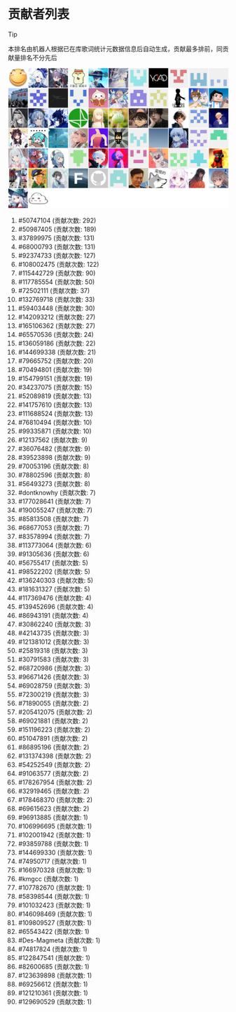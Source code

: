 # 贡献者列表

> [!TIP]
> 本排名由机器人根据已在库歌词统计元数据信息后自动生成，贡献最多排前，同贡献量排名不分先后

![贡献者头像画廊](./CONTRIBUTORS.svg)

1. #50747104 (贡献次数: 292)
2. #50987405 (贡献次数: 189)
3. #37899975 (贡献次数: 131)
4. #68000793 (贡献次数: 131)
5. #92374733 (贡献次数: 127)
6. #108002475 (贡献次数: 122)
7. #115442729 (贡献次数: 90)
8. #117785554 (贡献次数: 50)
9. #72502111 (贡献次数: 37)
10. #132769718 (贡献次数: 33)
11. #59403448 (贡献次数: 30)
12. #142093212 (贡献次数: 27)
13. #165106362 (贡献次数: 27)
14. #65570536 (贡献次数: 24)
15. #136059186 (贡献次数: 22)
16. #144699338 (贡献次数: 21)
17. #79665752 (贡献次数: 20)
18. #70494801 (贡献次数: 19)
19. #154799151 (贡献次数: 19)
20. #34237075 (贡献次数: 15)
21. #52089819 (贡献次数: 13)
22. #141757610 (贡献次数: 13)
23. #111688524 (贡献次数: 13)
24. #76810494 (贡献次数: 10)
25. #99335871 (贡献次数: 10)
26. #12137562 (贡献次数: 9)
27. #36076482 (贡献次数: 9)
28. #39523898 (贡献次数: 9)
29. #70053196 (贡献次数: 8)
30. #78802596 (贡献次数: 8)
31. #56493273 (贡献次数: 8)
32. #dontknowhy (贡献次数: 7)
33. #177028641 (贡献次数: 7)
34. #190055247 (贡献次数: 7)
35. #85813508 (贡献次数: 7)
36. #68677053 (贡献次数: 7)
37. #83578994 (贡献次数: 7)
38. #113773064 (贡献次数: 6)
39. #91305636 (贡献次数: 6)
40. #56755417 (贡献次数: 5)
41. #98522202 (贡献次数: 5)
42. #136240303 (贡献次数: 5)
43. #181631327 (贡献次数: 5)
44. #117369476 (贡献次数: 4)
45. #139452696 (贡献次数: 4)
46. #86943191 (贡献次数: 4)
47. #30862240 (贡献次数: 3)
48. #42143735 (贡献次数: 3)
49. #121381012 (贡献次数: 3)
50. #25819318 (贡献次数: 3)
51. #30791583 (贡献次数: 3)
52. #68720986 (贡献次数: 3)
53. #96671426 (贡献次数: 3)
54. #69028759 (贡献次数: 3)
55. #72300219 (贡献次数: 3)
56. #71890055 (贡献次数: 2)
57. #205412075 (贡献次数: 2)
58. #69021881 (贡献次数: 2)
59. #151196223 (贡献次数: 2)
60. #51047891 (贡献次数: 2)
61. #86895196 (贡献次数: 2)
62. #131374398 (贡献次数: 2)
63. #54252549 (贡献次数: 2)
64. #91063577 (贡献次数: 2)
65. #178267954 (贡献次数: 2)
66. #32919465 (贡献次数: 2)
67. #178468370 (贡献次数: 2)
68. #69615623 (贡献次数: 2)
69. #96913885 (贡献次数: 1)
70. #106996695 (贡献次数: 1)
71. #102001942 (贡献次数: 1)
72. #93859788 (贡献次数: 1)
73. #144699330 (贡献次数: 1)
74. #74950717 (贡献次数: 1)
75. #166970328 (贡献次数: 1)
76. #kmgcc (贡献次数: 1)
77. #107782670 (贡献次数: 1)
78. #58398544 (贡献次数: 1)
79. #101032423 (贡献次数: 1)
80. #146098469 (贡献次数: 1)
81. #109809527 (贡献次数: 1)
82. #65543422 (贡献次数: 1)
83. #Des-Magmeta (贡献次数: 1)
84. #74817824 (贡献次数: 1)
85. #122847541 (贡献次数: 1)
86. #82600685 (贡献次数: 1)
87. #123639898 (贡献次数: 1)
88. #69256612 (贡献次数: 1)
89. #121210361 (贡献次数: 1)
90. #129690529 (贡献次数: 1)
